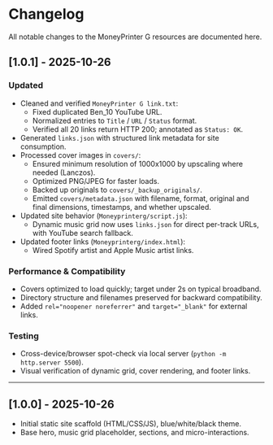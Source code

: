 # Changelog

All notable changes to the MoneyPrinter G resources are documented here.

## [1.0.1] - 2025-10-26

### Updated
- Cleaned and verified `MoneyPrinter G link.txt`:
  - Fixed duplicated Ben_10 YouTube URL.
  - Normalized entries to `Title` / `URL` / `Status` format.
  - Verified all 20 links return HTTP 200; annotated as `Status: OK`.
- Generated `links.json` with structured link metadata for site consumption.
- Processed cover images in `covers/`:
  - Ensured minimum resolution of 1000x1000 by upscaling where needed (Lanczos).
  - Optimized PNG/JPEG for faster loads.
  - Backed up originals to `covers/_backup_originals/`.
  - Emitted `covers/metadata.json` with filename, format, original and final dimensions, timestamps, and whether upscaled.
- Updated site behavior (`Moneyprinterg/script.js`):
  - Dynamic music grid now uses `links.json` for direct per-track URLs, with YouTube search fallback.
- Updated footer links (`Moneyprinterg/index.html`):
  - Wired Spotify artist and Apple Music artist links.

### Performance & Compatibility
- Covers optimized to load quickly; target under 2s on typical broadband.
- Directory structure and filenames preserved for backward compatibility.
- Added `rel="noopener noreferrer"` and `target="_blank"` for external links.

### Testing
- Cross-device/browser spot-check via local server (`python -m http.server 5500`).
- Visual verification of dynamic grid, cover rendering, and footer links.

---

## [1.0.0] - 2025-10-26
- Initial static site scaffold (HTML/CSS/JS), blue/white/black theme.
- Base hero, music grid placeholder, sections, and micro-interactions.